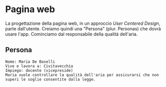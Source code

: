 # Pagina web

La progettazione della pagina web, in un approccio _User Centered Design_, parte dall'utente. Creiamo quindi una "Persona" (plur. Personas) che dovrà usare l'app. Cominciamo dal responsabile della qualità dell'aria.

## Persona

```
Nome: Maria De Baselli
Vive e lavora a: Civitavecchia
Impiego: docente (vicepreside)
Maria vuole controllare la qualità dell'aria per assicurarsi che non superi le soglie consentite dalla legge.

